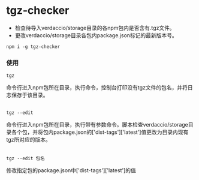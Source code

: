 # tgz-checker
* 检查待导入verdaccio/storage目录的各npm包内是否含有.tgz文件。  
* 更改verdaccio/storage目录各包内package.json标记的最新版本号。
```
npm i -g tgz-checker
```

### 使用
```
tgz
```
命令行进入npm包所在目录，执行命令，控制台打印没有tgz文件的包名，并将日志保存于该目录。
<br><br>
  
 ```
tgz --edit
``` 
命令行进入npm包所在目录，执行带有参数命令。脚本检查verdaccio/storage目录各个包，并将包内package.json的['dist-tags']['latest']值更改为目录内现有tgz所对应的版本。
<br><br>

```
tgz --edit 包名
```
修改指定包的package.json中['dist-tags']['latest']的值